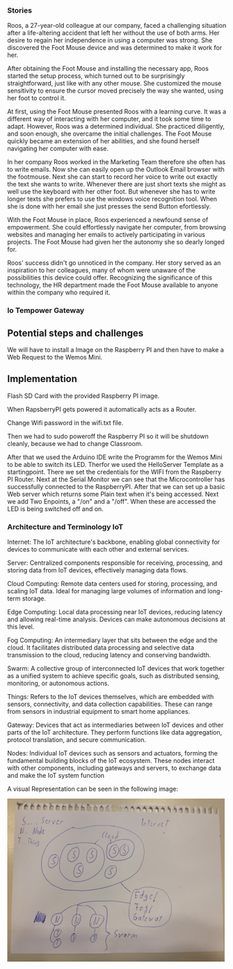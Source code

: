 ### Stories
Roos, a 27-year-old colleague at our company, faced a challenging situation after a life-altering accident that left her without the use of both  arms. Her desire to regain her independence in using a computer was strong. She discovered the Foot Mouse device and was determined to make it work for her.

After obtaining the Foot Mouse and installing the necessary app, Roos started the setup process, which turned out to be surprisingly straightforward, just like with any other mouse. She customized the mouse sensitivity to ensure the cursor moved precisely the way she wanted, using her foot to control it.

At first, using the Foot Mouse presented Roos with a learning curve. It was a different way of interacting with her computer, and it took some time to adapt. However, Roos was a determined individual. She practiced diligently, and soon enough, she overcame the initial challenges. The Foot Mouse quickly became an extension of her abilities, and she found herself navigating her computer with ease.

In her company Roos worked in the Marketing Team therefore she often has to write emails. Now she can easily open up the Outlook Email browser with the footmouse. Next she can start to record her voice to write out exactly the text she wants to write. Whenever there are just short texts she might as well use the keyboard with her other foot. But whenever she has to write longer texts she prefers to use the windows voice recognition tool. When she is done with her email she just presses the send Button efortlessly.

With the Foot Mouse in place, Roos experienced a newfound sense of empowerment. She could effortlessly navigate her computer, from browsing websites and managing her emails to actively participating in various projects. The Foot Mouse had given her the autonomy she so dearly longed for.

Roos' success didn't go unnoticed in the company. Her story served as an inspiration to her colleagues, many of whom were unaware of the possibilities this device could offer. Recognizing the significance of this technology, the HR department made the Foot Mouse available to anyone within the company who required it.


### Io Tempower Gateway

## Potential steps and challenges
We will have to install a Image on the Raspberry PI and then have to make a Web Request to the Wemos Mini. 

## Implementation

Flash SD Card with the provided Raspberry PI image.

When RapsberryPI gets powered it automatically acts as a Router.

Change Wifi password in the wifi.txt file.

Then we had to sudo poweroff the Raspberry PI so it will be shutdown cleanly, because we had to change Classroom.

After that we used the Arduino IDE write the Programm for the Wemos Mini to be able to switch its LED. Therfor we used the HelloServer Template as a startingpoint. There we set the credentials for the WIFI from the Raspberry PI Router. Next at the Serial Monitor we can see that the Microcontroller has successfully connected to the RaspberryPI. After that we can set up a basic Web server which returns some Plain text when it's being accessed.
Next we add Two Enpoints, a "/on" and a "/off". When these are accessed the LED is being switched off and on.



### Architecture and Terminology IoT


Internet: The IoT architecture's backbone, enabling global connectivity for devices to communicate with each other and external services.

Server: Centralized components responsible for receiving, processing, and storing data from IoT devices, effectively managing data flows.

Cloud Computing: Remote data centers used for storing, processing, and scaling IoT data. Ideal for managing large volumes of information and long-term storage.

Edge Computing: Local data processing near IoT devices, reducing latency and allowing real-time analysis. Devices can make autonomous decisions at this level.

Fog Computing: An intermediary layer that sits between the edge and the cloud. It facilitates distributed data processing and selective data transmission to the cloud, reducing latency and conserving bandwidth.

Swarm: A collective group of interconnected IoT devices that work together as a unified system to achieve specific goals, such as distributed sensing, monitoring, or autonomous actions.

Things: Refers to the IoT devices themselves, which are embedded with sensors, connectivity, and data collection capabilities. These can range from sensors in industrial equipment to smart home appliances.

Gateway: Devices that act as intermediaries between IoT devices and other parts of the IoT architecture. They perform functions like data aggregation, protocol translation, and secure communication.

Nodes: Individual IoT devices such as sensors and actuators, forming the fundamental building blocks of the IoT ecosystem. These nodes interact with other components, including gateways and servers, to exchange data and make the IoT system function

A visual Representation can be seen in the following image:

<img src="../../../Florian/pictures/IoTEnvironment.jpg" width=500>

